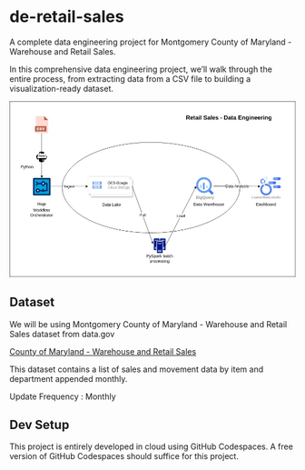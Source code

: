 # de-retail-sales
A complete data engineering project for Montgomery County of Maryland - Warehouse and Retail Sales.

In this comprehensive data engineering project, we’ll walk through the entire process, from extracting data from a CSV file to building a visualization-ready dataset.

![](images/de-retail-sales-1.jpg)

## Dataset 
We will be using Montgomery County of Maryland - Warehouse and Retail Sales dataset from data.gov

[County of Maryland - Warehouse and Retail Sales](https://catalog.data.gov/dataset/warehouse-and-retail-sales)

This dataset contains a list of sales and movement data by item and department appended monthly. 

Update Frequency : Monthly


## Dev Setup

This project is entirely developed in cloud using GitHub Codespaces. A free version of GitHub Codespaces should suffice for this project.

